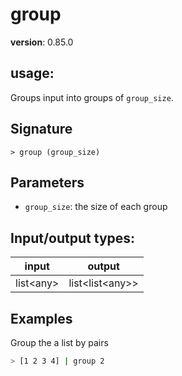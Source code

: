 # group

**version**: 0.85.0

## **usage**:

Groups input into groups of `group_size`.

## Signature

`> group (group_size)`

## Parameters

- `group_size`: the size of each group

## Input/output types:

| input       | output              |
| ----------- | ------------------- |
| list\<any\> | list\<list\<any\>\> |

## Examples

Group the a list by pairs

```bash
> [1 2 3 4] | group 2
```
